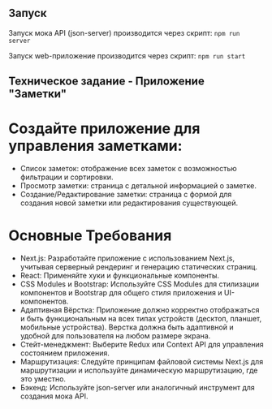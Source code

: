 ## Запуск 

Запуск мока API (json-server) производится через скрипт: `npm run server`

Запуск web-приложение производится через скрипт: `npm run start` 

## Техническое задание - Приложение "Заметки"

# Создайте приложение для управления заметками:
- Список заметок: отображение всех заметок с возможностью фильтрации и сортировки.
- Просмотр заметки: страница с детальной информацией о заметке.
- Создание/Редактирование заметки: страница с формой для создания новой заметки или редактирования существующей.

# Основные Требования
- Next.js: Разработайте приложение с использованием Next.js, учитывая серверный рендеринг и генерацию статических страниц.
- React: Применяйте хуки и функциональные компоненты.
- CSS Modules и Bootstrap: Используйте CSS Modules для стилизации компонентов и Bootstrap для общего стиля приложения и UI-компонентов.
- Адаптивная Вёрстка: Приложение должно корректно отображаться и быть функциональным на всех типах устройств (десктоп, планшет, мобильные устройства). Верстка должна быть адаптивной и удобной для пользователя на любом размере экрана.
- Стейт-менеджмент: Выберите Redux или Context API для управления состоянием приложения.
- Маршрутизация: Следуйте принципам файловой системы Next.js для маршрутизации и используйте динамическую маршрутизацию, где это уместно.
- Бэкенд: Используйте json-server или аналогичный инструмент для создания мока API.
